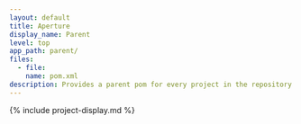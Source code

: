 ```yaml
---
layout: default
title: Aperture
display_name: Parent
level: top
app_path: parent/
files:
  - file:
    name: pom.xml
description: Provides a parent pom for every project in the repository. Its purpose is to maintain consistency with dependencies, properties and configuration.
---
```

{% include project-display.md %}